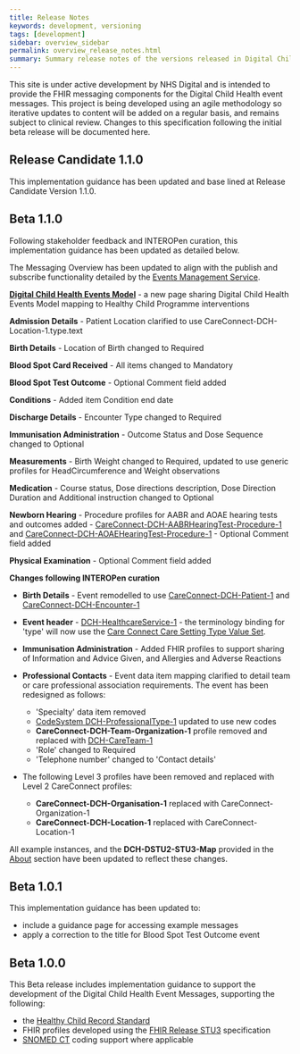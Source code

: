 ```yaml
---
title: Release Notes
keywords: development, versioning
tags: [development]
sidebar: overview_sidebar
permalink: overview_release_notes.html
summary: Summary release notes of the versions released in Digital Child Health Implementation Guide
---
```


This site is under active development by NHS Digital and is intended to provide the FHIR messaging components for the Digital Child Health event messages. This project is being developed using an agile methodology so iterative updates to content will be added on a regular basis, and remains subject to clinical review. Changes to this specification following the initial beta release will be documented here.

## Release Candidate 1.1.0 ##

This implementation guidance has been updated and base lined at Release Candidate Version 1.1.0.


## Beta 1.1.0 ##

Following stakeholder feedback and INTEROPen curation, this implementation guidance has been updated as detailed below.

The Messaging Overview has been updated to align with the publish and subscribe functionality detailed by the [Events Management Service](http://developer.nhs.uk/apis/ems-beta). 

**[Digital Child Health Events Model](explore_dch_events_model.html)** - a new page sharing Digital Child Health Events Model mapping to Healthy Child Programme interventions

**Admission Details** - Patient Location clarified to use CareConnect-DCH-Location-1.type.text

**Birth Details** - Location of Birth changed to Required

**Blood Spot Card Received** - All items changed to Mandatory

**Blood Spot Test Outcome** - Optional Comment field added

**Conditions** - Added item Condition end date

**Discharge Details** - Encounter Type changed to Required

**Immunisation Administration** - Outcome Status and Dose Sequence changed to Optional

**Measurements** - Birth Weight changed to Required, updated to use generic profiles for HeadCircumference and Weight observations

**Medication** - Course status, Dose directions description, Dose Direction Duration and Additional instruction changed to Optional

**Newborn Hearing** 
	- Procedure profiles for AABR and AOAE hearing tests and outcomes added - [CareConnect-DCH-AABRHearingTest-Procedure-1](https://fhir.nhs.uk/STU3/StructureDefinition/CareConnect-DCH-AABRHearingTest-Procedure-1) and [CareConnect-DCH-AOAEHearingTest-Procedure-1](https://fhir.nhs.uk/STU3/StructureDefinition/CareConnect-DCH-AOAEHearingTest-Procedure-1)
	- Optional Comment field added

**Physical Examination** - Optional Comment field added


**Changes following INTEROPen curation**

- **Birth Details** - Event remodelled to use [CareConnect-DCH-Patient-1](https://fhir.nhs.uk/STU3/StructureDefinition/CareConnect-DCH-Patient-1) and [CareConnect-DCH-Encounter-1](https://fhir.nhs.uk/STU3/StructureDefinition/CareConnect-DCH-Encounter-1)
- **Event header** - [DCH-HealthcareService-1](https://fhir.nhs.uk/STU3/StructureDefinition/DCH-HealthcareService-1) - the terminology binding for 'type' will now use the [Care Connect Care Setting Type Value Set](https://fhir.hl7.org.uk/STU3/ValueSet/CareConnect-CareSettingType-1).
- **Immunisation Administration** - Added FHIR profiles to support sharing of Information and Advice Given, and Allergies and Adverse Reactions 
- **Professional Contacts** - Event data item mapping clarified to detail team or care professional association requirements. The event has been redesigned as follows:
	- 'Specialty' data item removed
	- [CodeSystem DCH-ProfessionalType-1](https://fhir.nhs.uk/STU3/CodeSystem/DCH-ProfessionalType-1) updated to use new codes
	- **CareConnect-DCH-Team-Organization-1** profile removed and replaced with [DCH-CareTeam-1](https://fhir.nhs.uk/STU3/StructureDefinition/DCH-CareTeam-1)
	- 'Role' changed to Required
	- 'Telephone number' changed to 'Contact details'

- The following Level 3 profiles have been removed and replaced with Level 2 CareConnect profiles:
	- **CareConnect-DCH-Organisation-1** replaced with CareConnect-Organization-1
	- **CareConnect-DCH-Location-1** replaced with CareConnect-Location-1

All example instances, and the **DCH-DSTU2-STU3-Map** provided in the [About](support_about.html) section have been updated to reflect these changes.

## Beta 1.0.1 ##
This implementation guidance has been updated to:
- include a guidance page for accessing example messages
- apply a correction to the title for Blood Spot Test Outcome event

## Beta 1.0.0 ##
This Beta release includes implementation guidance to support the development of the Digital Child Health Event Messages, supporting the following:

- the [Healthy Child Record Standard](https://theprsb.org/standards/healthychildrecord/)
- FHIR profiles developed using the [FHIR Release STU3](https://www.hl7.org/fhir/STU3/index.html) specification
- [SNOMED CT](https://digital.nhs.uk/snomed-ct) coding support where applicable
